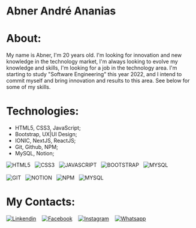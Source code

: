 # Abner André Ananias

# About:
My name is Abner, I'm 20 years old. I'm looking for innovation and new knowledge in the technology market, I'm always looking to evolve my knowledge and skills, I'm looking for a job in the technology area. I'm starting to study "Software Engineering" this year 2022, and I intend to commit myself and bring innovation and results to this area. See below for some of my skills.

# Technologies:

* HTML5, CSS3, JavaScript;
* Bootstrap, UX|UI Design;
* IONIC, NextJS, ReactJS;
* Git, Github, NPM;
* MySQL, Notion;

![HTML5](https://cdn1.iconfinder.com/data/icons/logotypes/32/badge-html-5-64.png)&nbsp;&nbsp;
![CSS3](https://cdn1.iconfinder.com/data/icons/logotypes/32/badge-css-3-64.png)&nbsp;&nbsp;
![JAVASCRIPT](https://cdn4.iconfinder.com/data/icons/logos-and-brands/512/187_Js_logo_logos-64.png)&nbsp;&nbsp;
![BOOTSTRAP](https://cdn-icons-png.flaticon.com/64/5968/5968672.png)&nbsp;&nbsp;
![MYSQL](https://cdn0.iconfinder.com/data/icons/logos-brands-in-colors/128/react_color-64.png)<br><br>
![GIT](https://cdn3.iconfinder.com/data/icons/social-media-2169/24/social_media_social_media_logo_git-64.png)&nbsp;&nbsp;
![NOTION](https://img.icons8.com/doodle/64/notion.png)&nbsp;&nbsp;
![NPM](https://cdn1.iconfinder.com/data/icons/programing-development-8/24/npm_logo-64.png)&nbsp;&nbsp;
![MYSQL](https://cdn0.iconfinder.com/data/icons/flat-design-database-set-5/24/mysql-badge-64.png)


# My Contacts:

[![Linkendin](https://cdn2.iconfinder.com/data/icons/social-media-2285/512/1_Linkedin_unofficial_colored_svg-48.png)](https://www.linkedin.com/in/abner-andr%C3%A9-ananias-423a641a2/)&nbsp;&nbsp;&nbsp;
[![Facebook](https://cdn2.iconfinder.com/data/icons/social-var-1/614/2_-_Facebook-48.png)](https://www.facebook.com/abnerandre.ananias.5)&nbsp;&nbsp;&nbsp;
[![Instagram](https://cdn2.iconfinder.com/data/icons/social-media-applications/64/social_media_applications_3-instagram-48.png)](https://www.instagram.com/abner.andre/)&nbsp;&nbsp;&nbsp;
[![Whatsapp](https://cdn2.iconfinder.com/data/icons/social-media-2285/512/1_Whatsapp2_colored_svg-48.png)](https://api.whatsapp.com/send?phone=5516996135250&text=Ol%C3%A1%2C%20Gostaria%20de%20Entrar%20Em%20Contato)




